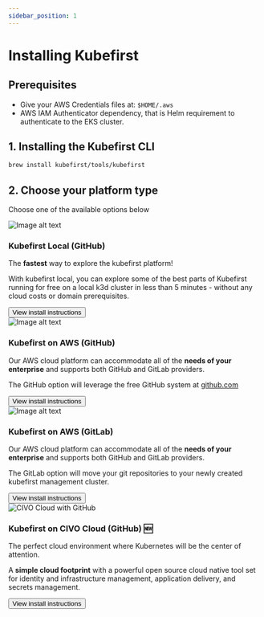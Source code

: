 ```yaml
---
sidebar_position: 1
---
```


# Installing Kubefirst

## Prerequisites

- Give your AWS Credentials files at: `$HOME/.aws`
- AWS IAM Authenticator dependency, that is Helm requirement to authenticate to the EKS cluster.

## 1. Installing the Kubefirst CLI

```bash
brew install kubefirst/tools/kubefirst
```

## 2. Choose your platform type

Choose one of the available options below

<div class="row">
    <div class="col col--6 margin-bottom--lg">
        <div class="card">
            <div class="card__image">
            <img
               src="\img\local_github.jpg"
               alt="Image alt text"
               title="Logo Title Text 1" />
            </div>
            <div class="card__body">
            <h3>Kubefirst Local (GitHub)</h3>
            <p>
               The <strong>fastest</strong> way to explore the kubefirst platform!
            </p>
            <p>
               With kubefirst local, you can explore some of the best parts of Kubefirst running for free on a local k3d cluster in less than 5 minutes - without any cloud costs or domain prerequisites.
            </p>
            </div>
            <div class="card__footer">
                <button class="button button--secondary button--block">View install instructions</button>
            </div>
        </div>
    </div>
    <div class="col col--6 margin-bottom--lg">
        <div class="card">
            <div class="card__image">
            <img
               src="\img\aws_github.jpg"
               alt="Image alt text"
               title="Logo Title Text 1" />
            </div>
            <div class="card__body">
            <h3>Kubefirst on AWS (GitHub)</h3>
            <p>
               Our AWS cloud platform can accommodate all of the <strong>needs of your enterprise</strong> and supports both GitHub and GitLab providers.
            </p>
            <p>
               The GitHub option will leverage the free GitHub system at <a href="https://www.github.com/">github.com</a>  
            </p>
            </div>
            <div class="card__footer">
                <button class="button button--secondary button--block">View install instructions</button>
            </div>
        </div>
    </div>
</div>
<div class="row">
    <div class="col col--6 margin-bottom--lg">
        <div class="card">
            <div class="card__image">
            <img
               src="\img\aws_gitlab.jpg"
               alt="Image alt text"
               title="Logo Title Text 1" />
            </div>
            <div class="card__body">
            <h3> Kubefirst on AWS (GitLab)</h3>
            <p>
               Our AWS cloud platform can accommodate all of the <strong>needs of your enterprise</strong> and supports both GitHub and GitLab providers.
            </p>
            <p>
               The GitLab option will move your git repositories to your newly created kubefirst management cluster.
            </p>
            </div>
            <div class="card__footer">
                <button class="button button--secondary button--block">View install instructions</button>
            </div>
        </div>
    </div>
    <div class="col col--6 margin-bottom--lg">
        <div class="card">
            <div class="card__image">
            <img
               src="\img\civo_github.jpg"
               alt="CIVO Cloud with GitHub"
               title="Logo Title Text 1" />
            </div>
            <div class="card__body">
            <h3>Kubefirst on CIVO Cloud (GitHub) 🆕</h3>
            <p>
               The perfect cloud environment where Kubernetes will be the center of attention.
            </p>
            <p>A <strong>simple cloud footprint</strong> with a powerful open source cloud native tool   set for identity and infrastructure management, application delivery, and secrets management.
            </p>
            </div>
            <div class="card__footer">
                <button class="button button--secondary button--block">View install instructions</button>
            </div>
        </div>
    </div>
</div>
